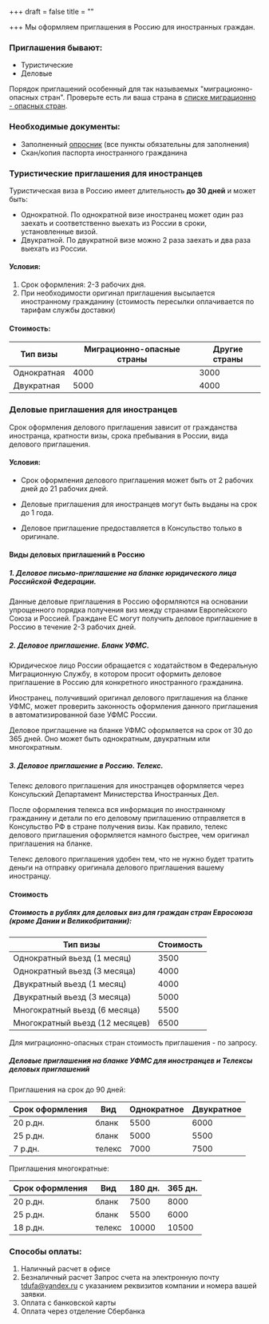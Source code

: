 +++
draft = false
title = ""

+++
Мы оформляем приглашения в Россию для иностранных граждан.

### Приглашения бывают:

* Туристические
* Деловые

Порядок приглашений особенный для так называемых "миграционно-опасных стран". Проверьте есть ли ваша страна в
[списке миграционно - опасных стран](/home/invitations-special-countries).

### Необходимые документы:

* Заполненный [опросник](/forms/invitations.doc) (все пункты обязательны для заполнения)
* Скан/копия паспорта иностранного гражданина

### Туристические приглашения для иностранцев

Туристическая виза в Россию имеет длительность **до 30 дней** и может быть:


* Однократной. По однократной визе иностранец может один раз заехать и соответственно выехать из России в сроки, установленные визой.
* Двукратной. По двукратной визе можно 2 раза заехать и два раза выехать из России.

#### Условия:

1. Срок оформления: 2-3 рабочих дня.
2. При необходимости оригинал приглашения высылается иностранному гражданину (стоимость пересылки оплачивается по тарифам службы доставки)

#### Стоимость:

Тип визы    | Миграционно-опасные страны | Другие страны
----------- | -------------------------- | ---------------
Однократная | 4000                       | 3000
Двукратная  | 5000                       | 4000


### Деловые приглашения для иностранцев

Срок оформления делового приглашения зависит от гражданства иностранца, кратности визы, срока пребывания в России, вида делового приглашения.

#### Условия:

* Срок оформления делового приглашения может быть от 2 рабочих дней до 21 рабочих дней.

* Деловые приглашения для иностранцев могут быть выданы на срок до 1 года.

* Деловое приглашение предоставляется в Консульство только в оригинале.

#### Виды деловых приглашений в Россию

##### 1. Деловое письмо-приглашение на бланке юридического лица Российской Федерации.

  Данные деловые приглашения в Россию оформляются на основании упрощенного порядка получения виз между странами Европейского Союза и  Россией.
Граждане ЕС  могут получить деловое приглашение в Россию в течение 2-3 рабочих дней.

##### 2. Деловое приглашение. Бланк УФМС.

  Юридическое лицо России обращается с ходатайством в Федеральную Миграционную Службу, в котором просит оформить деловое приглашение в Россию для конкретного иностранного гражданина.

Иностранец, получивший оригинал делового приглашения на бланке УФМС, может проверить законность оформления данного приглашения в автоматизированной базе УФМС России.

Деловое приглашение на бланке УФМС оформляется на срок от 30 до 365 дней.
Оно может быть однократным, двукратным или многократным.

##### 3. Деловое приглашение в Россию. Телекс.

   Телекс делового приглашения для иностранцев оформляется через Консульский Департамент Министерства Иностранных Дел.

   После оформления телекса вся информация по иностранному гражданину и детали по его деловому приглашению отправляется в Консульство РФ в стране получения визы. Как правило, телекс делового приглашения оформляется намного быстрее, чем оригинал приглашения на бланке.

   Телекс делового приглашения удобен тем, что не нужно будет тратить деньги на отправку оригинала делового приглашения вашему иностранцу.

#### Стоимость

##### Стоимость в рублях для **деловых виз** для граждан стран Евросоюза (кроме Дании и Великобритании):

Тип визы                        | Стоимость
------------------------------- | --------------------------
Однократный вьезд (1 месяц)     | 3500  
Однократный вьезд (3 месяца)    | 4000
Двукратный вьезд (1 месяц)      | 4000
Двукратный вьезд (3 месяца)     | 5000
Многократный вьезд (6 месяца)   | 5500
Многократный вьезд (12 месяцев) | 6500


Для миграционно-опасных стран стоимость приглашения - по запросу.




##### Деловые приглашения на бланке УФМС для иностранцев и Телексы деловых приглашений

Приглашения на срок до 90 дней:

Срок оформления  | Вид    | Однократное     | Двукратное
---------------- | -------|---------------- | ---------------
20 р.дн. | бланк          | 5500 | 6000
25 р.дн. | бланк          | 5000 | 5500
 7 р.дн. | телекс         | 7000 | 7500


Приглашения многократные:

Срок оформления  | Вид    | 180 дн.         | 365 дн.
---------------- | -------|---------------- | ---------------
20 р.дн. | бланк          | 7500            | 8000
25 р.дн. | бланк          | 5500            | 6000
18 р.дн. | телекс         | 10000           | 10500



### Способы оплаты:

1. Наличный расчет в офисе 
2. Безналичный расчет
Запрос счета на электронную почту [tdufa@yandex.ru](mailto:tdufa@yandex.ru)  с указанием реквизитов компании и номера вашей заявки.
3. Оплата с банковской карты
4. Оплата через отделение Сбербанка
